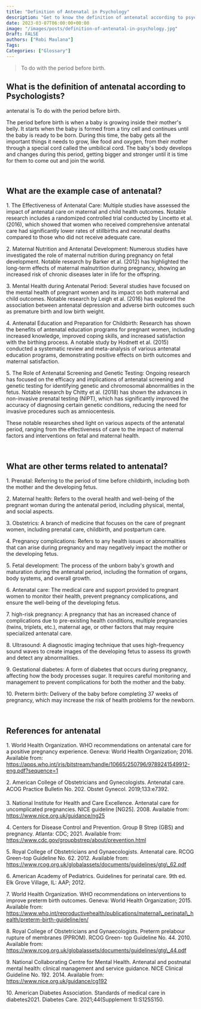 ```yaml
---
title: "Definition of Antenatal in Psychology"
description: "Get to know the definition of antenatal according to psychologists."
date: 2023-03-07T06:00:00+00:00
image: "/images/posts/definition-of-antenatal-in-psychology.jpg"
Draft: FALSE
authors: ["Robi Maulana"]
Tags: 
Categories: ["Glossary"]
---
```






> To do with the period before birth.

## What is the definition of antenatal according to Psychologists?

antenatal is To do with the period before birth.

The period before birth is when a baby is growing inside their mother's belly. It starts when the baby is formed from a tiny cell and continues until the baby is ready to be born. During this time, the baby gets all the important things it needs to grow, like food and oxygen, from their mother through a special cord called the umbilical cord. The baby's body develops and changes during this period, getting bigger and stronger until it is time for them to come out and join the world.

 

## What are the example case of antenatal?

1\. The Effectiveness of Antenatal Care: Multiple studies have assessed the impact of antenatal care on maternal and child health outcomes. Notable research includes a randomized controlled trial conducted by Lincetto et al. (2016), which showed that women who received comprehensive antenatal care had significantly lower rates of stillbirths and neonatal deaths compared to those who did not receive adequate care.

2\. Maternal Nutrition and Antenatal Development: Numerous studies have investigated the role of maternal nutrition during pregnancy on fetal development. Notable research by Barker et al. (2012) has highlighted the long-term effects of maternal malnutrition during pregnancy, showing an increased risk of chronic diseases later in life for the offspring.

3\. Mental Health during Antenatal Period: Several studies have focused on the mental health of pregnant women and its impact on both maternal and child outcomes. Notable research by Leigh et al. (2016) has explored the association between antenatal depression and adverse birth outcomes such as premature birth and low birth weight.

4\. Antenatal Education and Preparation for Childbirth: Research has shown the benefits of antenatal education programs for pregnant women, including increased knowledge, improved coping skills, and increased satisfaction with the birthing process. A notable study by Hodnett et al. (2015) conducted a systematic review and meta-analysis of various antenatal education programs, demonstrating positive effects on birth outcomes and maternal satisfaction.

5\. The Role of Antenatal Screening and Genetic Testing: Ongoing research has focused on the efficacy and implications of antenatal screening and genetic testing for identifying genetic and chromosomal abnormalities in the fetus. Notable research by Chitty et al. (2018) has shown the advances in non-invasive prenatal testing (NIPT), which has significantly improved the accuracy of diagnosing certain genetic conditions, reducing the need for invasive procedures such as amniocentesis.

These notable researches shed light on various aspects of the antenatal period, ranging from the effectiveness of care to the impact of maternal factors and interventions on fetal and maternal health.

 

## What are other terms related to antenatal?

1\. Prenatal: Referring to the period of time before childbirth, including both the mother and the developing fetus.

2\. Maternal health: Refers to the overall health and well-being of the pregnant woman during the antenatal period, including physical, mental, and social aspects.

3\. Obstetrics: A branch of medicine that focuses on the care of pregnant women, including prenatal care, childbirth, and postpartum care.

4\. Pregnancy complications: Refers to any health issues or abnormalities that can arise during pregnancy and may negatively impact the mother or the developing fetus.

5\. Fetal development: The process of the unborn baby's growth and maturation during the antenatal period, including the formation of organs, body systems, and overall growth.

6\. Antenatal care: The medical care and support provided to pregnant women to monitor their health, prevent pregnancy complications, and ensure the well-being of the developing fetus.

7\. high-risk pregnancy: A pregnancy that has an increased chance of complications due to pre-existing health conditions, multiple pregnancies (twins, triplets, etc.), maternal age, or other factors that may require specialized antenatal care.

8\. Ultrasound: A diagnostic imaging technique that uses high-frequency sound waves to create images of the developing fetus to assess its growth and detect any abnormalities.

9\. Gestational diabetes: A form of diabetes that occurs during pregnancy, affecting how the body processes sugar. It requires careful monitoring and management to prevent complications for both the mother and the baby.

10\. Preterm birth: Delivery of the baby before completing 37 weeks of pregnancy, which may increase the risk of health problems for the newborn.

 

## References for antenatal

1\. World Health Organization. WHO recommendations on antenatal care for a positive pregnancy experience. Geneva: World Health Organization; 2016. Available from: https://apps.who.int/iris/bitstream/handle/10665/250796/9789241549912-eng.pdf?sequence=1

2\. American College of Obstetricians and Gynecologists. Antenatal care. ACOG Practice Bulletin No. 202. Obstet Gynecol. 2019;133:e7392.

3\. National Institute for Health and Care Excellence. Antenatal care for uncomplicated pregnancies. NICE guideline \[NG25\]. 2008. Available from: https://www.nice.org.uk/guidance/ng25

4\. Centers for Disease Control and Prevention. Group B Strep (GBS) and pregnancy. Atlanta: CDC; 2021. Available from: https://www.cdc.gov/groupbstrep/about/prevention.html

5\. Royal College of Obstetricians and Gynaecologists. Antenatal care. RCOG Green-top Guideline No. 62. 2012. Available from: https://www.rcog.org.uk/globalassets/documents/guidelines/gtg\_62.pdf

6\. American Academy of Pediatrics. Guidelines for perinatal care. 9th ed. Elk Grove Village, IL: AAP; 2012.

7\. World Health Organization. WHO recommendations on interventions to improve preterm birth outcomes. Geneva: World Health Organization; 2015. Available from: https://www.who.int/reproductivehealth/publications/maternal\_perinatal\_health/preterm-birth-guideline/en/

8\. Royal College of Obstetricians and Gynaecologists. Preterm prelabour rupture of membranes (PPROM). RCOG Green- top Guideline No. 44. 2010. Available from: https://www.rcog.org.uk/globalassets/documents/guidelines/gtg\_44.pdf

9\. National Collaborating Centre for Mental Health. Antenatal and postnatal mental health: clinical management and service guidance. NICE Clinical Guideline No. 192. 2014. Available from: https://www.nice.org.uk/guidance/cg192

10\. American Diabetes Association. Standards of medical care in diabetes2021. Diabetes Care. 2021;44(Supplement 1):S125S150.

